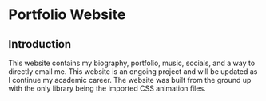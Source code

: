 # Portfolio Website
## Introduction

This website contains my biography, portfolio, music, socials, and a way to directly email me. This website is an ongoing project and will be updated as I continue my academic career. The website was built from the ground up with the only library being the imported CSS animation files.
